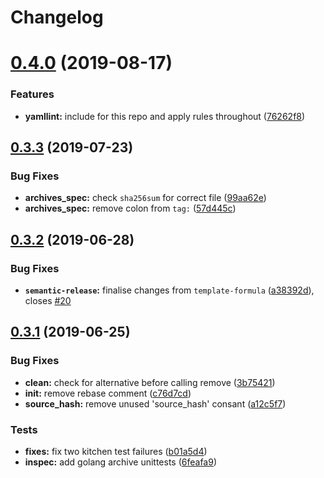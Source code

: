 # Changelog

# [0.4.0](https://github.com/saltstack-formulas/golang-formula/compare/v0.3.3...v0.4.0) (2019-08-17)


### Features

* **yamllint:** include for this repo and apply rules throughout ([76262f8](https://github.com/saltstack-formulas/golang-formula/commit/76262f8))

## [0.3.3](https://github.com/saltstack-formulas/golang-formula/compare/v0.3.2...v0.3.3) (2019-07-23)


### Bug Fixes

* **archives_spec:** check `sha256sum` for correct file ([99aa62e](https://github.com/saltstack-formulas/golang-formula/commit/99aa62e))
* **archives_spec:** remove colon from `tag:` ([57d445c](https://github.com/saltstack-formulas/golang-formula/commit/57d445c))

## [0.3.2](https://github.com/saltstack-formulas/golang-formula/compare/v0.3.1...v0.3.2) (2019-06-28)


### Bug Fixes

* **`semantic-release`:** finalise changes from `template-formula` ([a38392d](https://github.com/saltstack-formulas/golang-formula/commit/a38392d)), closes [#20](https://github.com/saltstack-formulas/golang-formula/issues/20)

## [0.3.1](https://github.com/saltstack-formulas/golang-formula/compare/v0.3.0...v0.3.1) (2019-06-25)


### Bug Fixes

* **clean:** check for alternative before calling remove ([3b75421](https://github.com/saltstack-formulas/golang-formula/commit/3b75421))
* **init:** remove rebase comment ([c76d7cd](https://github.com/saltstack-formulas/golang-formula/commit/c76d7cd))
* **source_hash:** remove unused 'source_hash' consant ([a12c5f7](https://github.com/saltstack-formulas/golang-formula/commit/a12c5f7))


### Tests

* **fixes:** fix two kitchen test failures ([b01a5d4](https://github.com/saltstack-formulas/golang-formula/commit/b01a5d4))
* **inspec:** add golang archive unittests ([6feafa9](https://github.com/saltstack-formulas/golang-formula/commit/6feafa9))
